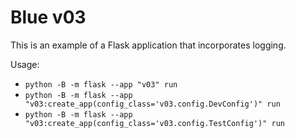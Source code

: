 # Blue v03

This is an example of a Flask application that incorporates logging.

Usage:

- `python -B -m flask --app "v03" run`
- `python -B -m flask --app "v03:create_app(config_class='v03.config.DevConfig')" run`
- `python -B -m flask --app "v03:create_app(config_class='v03.config.TestConfig')" run`
